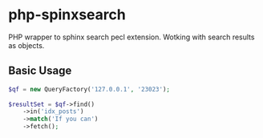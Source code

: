 php-spinxsearch
===============

PHP wrapper to sphinx search pecl extension. Wotking with search results as objects.

Basic Usage
-----------

```php
$qf = new QueryFactory('127.0.0.1', '23023');
        
$resultSet = $qf->find()
    ->in('idx_posts')
    ->match('If you can')
    ->fetch();
```
